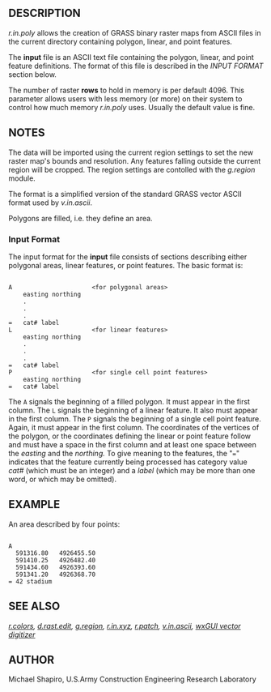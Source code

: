 
## DESCRIPTION

*r.in.poly* allows the creation of GRASS binary
raster maps from ASCII files in the current directory
containing polygon, linear, and point features.

The **input** file is an ASCII text file containing the
polygon, linear, and point feature definitions.
The format of this file is described in the
*INPUT FORMAT* section below.

The number of raster **rows** to hold in memory is per default 4096.
This parameter allows users with less memory (or more) on their
system to control how much memory *r.in.poly* uses.
Usually the default value is fine.

## NOTES

The data will be imported using the current region settings to set the
new raster map's bounds and resolution. Any features falling outside
the current region will be cropped. The region settings are contolled
with the *g.region* module.

The format is a simplified version of the standard GRASS vector ASCII
format used by *v.in.ascii*.

Polygons are filled, i.e. they define an area.

### Input Format

The input format for the **input** file consists of
sections describing either polygonal areas, linear features, or
point features. The basic format is:

```

A                      <for polygonal areas>
    easting northing
    .
    .
    .
=   cat# label
L                      <for linear features>
    easting northing
    .
    .
    .
=   cat# label
P                      <for single cell point features>
    easting northing
=   cat# label

```

The `A` signals the beginning of a filled polygon.
It must appear in the first column.
The `L` signals the beginning of a linear feature.
It also must appear in the first column.
The `P` signals the beginning of a single cell point feature.
Again, it must appear in the first column.
The coordinates of the vertices of the polygon, or the coordinates defining
the linear or point feature follow and must have a space in the first
column and at least one space between the *easting* and the
*northing.* To give meaning to the features, the
"`=`" indicates that the feature currently being
processed has category value *cat#* (which must be
an integer) and a *label* (which may be more than
one word, or which may be omitted).

## EXAMPLE

An area described by four points:

```

A
  591316.80   4926455.50
  591410.25   4926482.40
  591434.60   4926393.60
  591341.20   4926368.70
= 42 stadium

```

## SEE ALSO

*[r.colors](r.colors.html),
[d.rast.edit](d.rast.edit.html),
[g.region](g.region.html),
[r.in.xyz](r.in.xyz.html),
[r.patch](r.patch.html),
[v.in.ascii](v.in.ascii.html),
[wxGUI vector digitizer](wxGUI.vdigit.html)*

## AUTHOR

Michael Shapiro, U.S.Army Construction Engineering Research Laboratory
